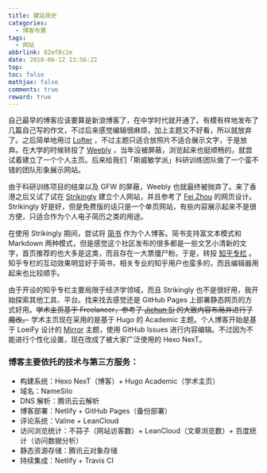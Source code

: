 ```yaml
---
title: 建站简史
categories:
  - 博客布置
tags:
  - 网站
abbrlink: 82ef8c2e
date: 2018-06-12 13:56:22
top:
toc: false
mathjax: false 
comments: true
reward: true
---
```

自己最早的博客应该要算是新浪博客了，在中学时代就开通了。有模有样地发布了几篇自己写的作文，不过后来感觉编辑很麻烦，加上主题又不好看，所以就放弃了。之后简单地用过 [Lofter](http://www.lofter.com/) ，不过主题只适合放照片不适合展示文字，于是放弃。在大学的时候转投了 [Weebly](https://www.weebly.com/) ，当年没被屏蔽，浏览起来也挺顺畅的，就尝试着建立了一个个人主页。后来给我们「斯威敏学派」科研训练团队做了一个蛮不错的团队形象展示网站。

由于科研训练项目的结束以及 GFW 的屏蔽，Weebly 也就最终被抛弃了。来了香港之后又试了试在 [Strikingly](https://www.strikingly.com/) 建立个人网站，并且参考了 [Fei Zhou](http://feizhou.strikingly.com/) 的网页设计。Strikingly 好是好，但是免费版的话只是一个单页网站，有些内容展示起来不是很方便，只适合作为个人电子简历之类的用途。<!-- more -->

在使用 Strikingly 期间，尝试将 [简书](http://www.jianshu.com/) 作为个人博客。简书支持富文本模式和 Markdown 两种模式，但是感觉这个社区发布的很多都是一些文艺小清新的文字，首页推荐的也大多是这类，而且存在一大票僵尸粉。于是，转投 [知乎专栏](https://zhuanlan.zhihu.com/econramble) 。知乎专栏的互动效果明显好于简书，相关专业的知乎用户也蛮多的，而且编辑器用起来也比较顺手。

由于开设的知乎专栏主要局限于经济学领域，而且 Strikingly 也不是很好用，我开始探索其他工具、平台。找来找去感觉还是 GitHub Pages 上部署静态网页的方式好用。~~学术主页基于 Freelancer，参考了 [Jichun Si](http://www.sijichun.pro/) 的大致内容布局并进行了魔改。~~ 学术主页现在采用的是基于 Hugo 的 Academic 主题。个人博客开始是基于 LoeiFy 设计的 [Mirror](https://github.com/LoeiFy/Mirror) 主题，使用 GitHub Issues 进行内容编辑。不过因为不能进行个性化设置，现在改成了被大家广泛使用的 Hexo NexT。

### 博客主要依托的技术与第三方服务：

* 构建系统：Hexo NexT（博客）+ Hugo Academic（学术主页）
* 域名：NameSilo
* DNS 解析：腾讯云云解析
* 博客部署：Netlify + GitHub Pages（备份部署）
* 评论系统：Valine + LeanCloud
* 访问浏览统计：不蒜子（网站访客数）+ LeanCloud（文章浏览数）+ 百度统计（访问数据分析）
* 静态资源存储：腾讯云对象存储
* 持续集成：Netlify + Travis CI